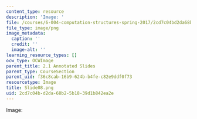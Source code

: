```yaml
---
content_type: resource
description: 'Image: '
file: /courses/6-004-computation-structures-spring-2017/2cd7c04bd2da68b25b1839d1b842ea2e_Slide08.png
file_type: image/png
image_metadata:
  caption: ''
  credit: ''
  image-alt: ''
learning_resource_types: []
ocw_type: OCWImage
parent_title: 2.1 Annotated Slides
parent_type: CourseSection
parent_uid: f36c8cab-16b9-624b-b4fe-c82e9ddf0f73
resourcetype: Image
title: Slide08.png
uid: 2cd7c04b-d2da-68b2-5b18-39d1b842ea2e
---
```

Image: 

